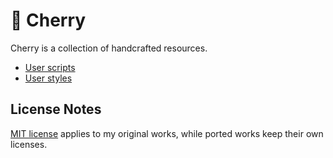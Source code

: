 # 🍒 Cherry

Cherry is a collection of handcrafted resources.

- [User scripts](scripts/README.md)
- [User styles](styles/README.md)

## License Notes

[MIT license](LICENSE) applies to my original works, while ported works keep their own licenses.
